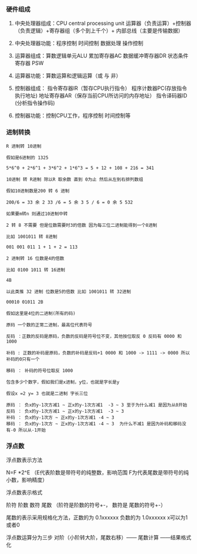 ### 硬件组成

1. 中央处理器组成：CPU central processing unit 运算器（负责运算）+控制器（负责逻辑）+寄存器组（多个到上千个）+ 内部总线（主要是传输数据）

2. 中央处理器功能：程序控制 时间控制 数据处理 操作控制

3. 运算器组成：算数逻辑单元ALU 累加寄存器AC 数据缓冲寄存器DR 状态条件寄存器 PSW

4. 运算器功能：算数运算和逻辑运算（或 与 非）

5. 控制器组成： 指令寄存器IR（暂存CPU执行指令） 程序计数器PC(存放指令执行地址) 地址寄存器AR（保存当前CPU所访问的内存地址） 指令译码器ID (分析指令操作码)

6. 控制器功能：控制CPU工作，程序控制 时间控制等


### 进制转换

```
R 进制转 10进制

假如是6进制的 1325

5*6^0 + 2*6^1 + 3*6^2 + 1*6^3 = 5 + 12 + 108 + 216 = 341

10进制 转 R进制 除以R 取余数 直到 0为止 然后从左到右排列数组

假如10进制数是200 转 6 进制

200/6 = 33 余 2 33 /6 = 5 余 3 5 / 6 = 0 余 5 532

如果要m转n 则通过10进制中转

2 转 8 不需要 但是位数需要时3的倍数 因为每三位二进制能得到一个8进制

比如 1001011 转 8进制

001 001 011 1 + 1 + 2 = 113

2 进制转 16 位数是4的倍数

比如 0100 1011 转 16进制

4B

以此类推 32 进制 位数是5的倍数 比如 1001011 转 32进制

00010 01011 2B

假如这里是4位的二进制(所有的码)
```

```
原码 一个数的正常二进制，最高位代表符号  

反码 ：正数的反码是原码，负数的反码是符号位不变，其他按位取反 0 反码有 0000 和 1000

补码 : 正数的补码是原码，负数的补码是反码+1 0000 和 1000 -> 1111 -> 0000 所以补码的0只有一个

移码 ： 补码的符号位取反 1000
```

```
包含多少个数字，假如我们是x进制，y位，也就是字长是y 

假设x =2 y= 3 也就是二进制 字长三位

原码 ： 负x的y-1次方减1 ~ 正x的y-1次方减1  -3 ~ 3 至于为什么减1 是因为从0开始 
反码 ： 负x的y-1次方减1 ~ 正x的y-1次方减1  -3 ~ 3
补码 ： 负x的y-1次方 ~ 正x的y-1次方减1 -4 ~ 3
移码 ： 负x的y-1次方 ~ 正x的y-1次方减1 -4 ~ 3  为什么不减1 是因为补码和移码没有-0 所以从-1开始
```

### 浮点数

浮点数表示方法

 N=F *2^E  （E代表阶数是带符号的纯整数，影响范围 F为代表尾数是带符号的纯小数，影响精度）

浮点数表示格式 

阶符 阶数 数符 尾数 （阶符是阶数的符号+-， 数符是 尾数的符号+-）



尾数的表示采用规格化方法，正数的为 0.1xxxxxx 负数的为 1.0xxxxxx x可以为1或者0



浮点数运算分为三步 对阶（小阶转大阶，尾数右移）—— 尾数计算 ——结果格式化



